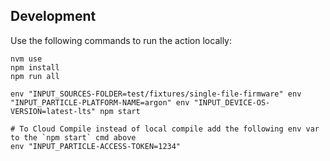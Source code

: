 ## Development

Use the following commands to run the action locally:

```
nvm use
npm install
npm run all

env "INPUT_SOURCES-FOLDER=test/fixtures/single-file-firmware" env "INPUT_PARTICLE-PLATFORM-NAME=argon" env "INPUT_DEVICE-OS-VERSION=latest-lts" npm start

# To Cloud Compile instead of local compile add the following env var to the `npm start` cmd above
env "INPUT_PARTICLE-ACCESS-TOKEN=1234"
```
